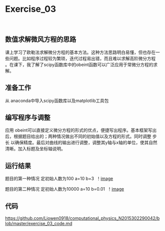 # **Exercise_03**
 
## 数值求解微风方程的思路
  课上学习了欧勒法求解微分方程的基本方法。这种方法思路明白易懂，但也存在一些问题。比如程序过程较为繁琐，迭代过程易出错，而且难以求解高阶微分方程
。在课下，我了解了scipy函数库中的obeint函数可以广泛应用于常微分方程的求解。
## 准备工作
  从 anaconda中导入scipy函数库以及matplotlib工具包
## 编写程序与调整
  应用 obeint可以直接定义微分方程的形式的优点，便捷写出程序。基本框架写出后，根据题目给出的；两种情况做出不同的初始值以及方程的形式。同时调整
步长 以确保精度。最后对曲线的输出进行调整，调整其y轴与x轴的单位，使其自然清晰。加入标题及坐标轴说明。
## 运行结果
  题目的第一种情况 定初始人数为100 a=10 b=3 
  ！[image](https://github.com/Liowen0918/computational_physics_N2015302290042/case1.png)
  
  
  题目的第二种情况 定初始人数为10000 a=10 b=0.01
  ！[image](https://github.com/Liowen0918/computational_physics_N2015302290042/case2.png)
 
## 代码
https://github.com/Liowen0918/computational_physics_N2015302290042/blob/master/exercise_03_code.md
